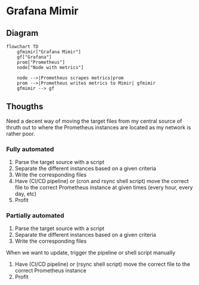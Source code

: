 # Grafana Mimir

## Diagram 

```mermaid
flowchart TD
    gfmimir["Grafana Mimir"]
    gf["Grafana"]
    prom["Prometheus"]
    node["Node with metrics"]

    node -->|Prometheus scrapes metrics|prom
    prom -->|Prometheus writes metrics to Mimir| gfmimir
    gfmimir --> gf

```

## Thougths

Need a decent way of moving the target files from my central source of thruth
out to where the Prometheus instances are located as my network is rather poor.

### Fully automated

1. Parse the target source with a script
2. Separate the different instances based on a given criteria
3. Write the corresponding files
4. Have (CI/CD pipeline) or (cron and rsync shell script) move the correct file
   to the correct Prometheus instance at given times (every hour, every day, etc)
5. Profit

### Partially automated

1. Parse the target source with a script
2. Separate the different instances based on a given criteria
3. Write the corresponding files

When we want to update, trigger the pipeline or shell script manually

1. Have (CI/CD pipeline) or (rsync shell script) move the correct file to the
   correct Prometheus instance
2. Profit
